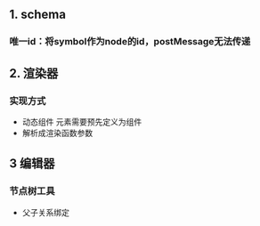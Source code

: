 ## 1. schema
### 唯一id：将symbol作为node的id，postMessage无法传递

## 2. 渲染器

### 实现方式

* 动态组件
元素需要预先定义为组件
* 解析成渲染函数参数

## 3 编辑器

### 节点树工具

* 父子关系绑定